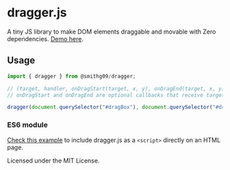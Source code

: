 # dragger.js

A tiny JS library to make DOM elements draggable and movable with Zero dependencies. [Demo here](https://dragger.smithgajjar.dev/).

## Usage
```javascript
import { dragger } from @smithg09/dragger;

// (target, handler, onDragStart(target, x, y), onDragEnd(target, x, y)).
// onDragStart and onDragEnd are optional callbacks that receive target element, and x, y coordinates.

dragger(document.querySelector("#dragBox"), document.querySelector("#dragBox .drag-handler"));
```

### ES6 module
[Check this example](https://github.com/smithg09/draggerjs/blob/main/docs/index.html) to include dragger.js as a `<script>` directly on an HTML page.

Licensed under the MIT License.
